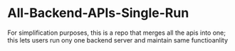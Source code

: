 # All-Backend-APIs-Single-Run
For simplification purposes, this is a repo that merges all the apis into one; this lets users run ony one backend server and maintain same functioanlity
